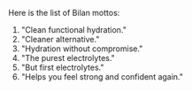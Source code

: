 Here is the list of Bilan mottos:

1. "Clean functional hydration."
2. "Cleaner alternative."
3. "Hydration without compromise."
4. "The purest electrolytes."
5. "But first electrolytes."
6. "Helps you feel strong and confident again."

